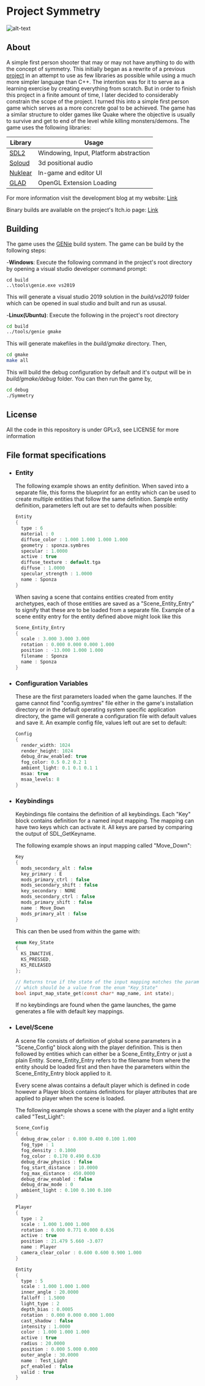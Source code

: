 # Project Symmetry

![alt-text](screenshots/project_symmetry.jpg "Project Symmetry")

## About

A simple first person shooter that may or may not have anything to do with the concept of symmetry. This initially began as a rewrite of a previous
[project](https://github.com/shariqshah/Project-Abstraction) in an attempt to use as few libraries as possible while using a much more simpler language than C++.
The intention was for it to serve as a learning exercise by creating everything from scratch. But in order to finish this project in a finite amount of time, I later decided to considerably constrain the 
scope of the project. I turned this into a simple first person game which serves as a more concrete goal to be achieved.
The game has a similar structure to older games like Quake where the objective is usually to survive and get to end of the level while killing monsters/demons.
The game uses the following libraries:

| Library                                      | Usage                                   |
| ---------------------------------------------| --------------------------------------- |
| [SDL2](https://www.libsdl.org/)              | Windowing, Input, Platform abstraction  |
| [Soloud](http://sol.gfxile.net/soloud/)      | 3d positional audio                     |
| [Nuklear](https://github.com/vurtun/nuklear) | In-game and editor UI                   |
| [GLAD](https://github.com/dav1dde/glad-web)  | OpenGL Extension Loading                |

For more information visit the development blog at my website: [Link](http://shariqshah.com/tags/project-symmetry/)

Binary builds are available on the project's Itch.io page: [Link](https://bluerriq.itch.io/symmetry)
## Building

The game uses the [GENie](https://github.com/bkaradzic/GENie) build system. The game can be build by the following steps:

-**Windows**: Execute the following command in the project's root directory by opening a visual studio developer command prompt:

  ```shell
  cd build
  ..\tools\genie.exe vs2019
  ```

This will generate a visual studio 2019 solution in the *build/vs2019* folder which can be opened in sual studio and built and run as ususal.

-**Linux(Ubuntu)**: Execute the following in the project's root directory

  ```bash
  cd build
  ../tools/genie gmake
  ```

  This will generate makefiles in the *build/gmake* directory. Then,

  ```bash
  cd gmake
  make all
  ```

  This will build the debug configuration by default and it's output will be in *build/gmake/debug* folder. You can then run the game by,

  ```bash
  cd debug
  ./Symmetry
  ```

## License

All the code in this repository is under GPLv3, see LICENSE for more information

## File format specifications

- ### Entity
  The following example shows an entity definition. When saved into a separate file, this forms the blueprint for 
  an entity which can be used to create multiple entities that follow the same definition.
  Sample entity definition, parameters left out are set to defaults when possible:

  ```C
  Entity
  {
  	type : 6
  	material : 0
  	diffuse_color : 1.000 1.000 1.000 1.000
  	geometry : sponza.symbres
  	specular : 1.0000
  	active : true
  	diffuse_texture : default.tga
  	diffuse : 1.0000
  	specular_strength : 1.0000
  	name : Sponza
  }

  ```
  When saving a scene that contains entities created from entity archetypes, each of those entities are saved as a "Scene_Entity_Entry"
  to signify that these are to be loaded from a separate file. Example of a scene entity entry for the entity defined above might 
  look like this 

  ```C
  Scene_Entity_Entry
  {
  	scale : 3.000 3.000 3.000
  	rotation : 0.000 0.000 0.000 1.000
  	position : -13.000 1.000 1.000
  	filename : Sponza
  	name : Sponza
  }
  ```

- ### Configuration Variables 

  These are the first parameters loaded when the game launches. If the game cannot find "config.symtres" file either in the game's installation directory or in the default operating system specific application directory, the game will generate a configuration file with default values and save it. An example config file, values left out are set to default:

  ```C
  Config
  {
    render_width: 1024
    render_height: 1024
    debug_draw_enabled: true
    fog_color: 0.5 0.2 0.2 1
    ambient_light: 0.1 0.1 0.1 1
    msaa: true
    msaa_levels: 8
  }
  ```

- ### Keybindings

  Keybindings file contains the definition of all keybindings. Each "Key" block contains definition for 
  a named input mapping. The mapping can have two keys which can activate it. All keys are parsed by comparing the output of SDL_GetKeyname.

  The following example shows an input mapping called "Move_Down":

  ```C
  Key
  {
  	mods_secondary_alt : false
  	key_primary : E
  	mods_primary_ctrl : false
  	mods_secondary_shift : false
  	key_secondary : NONE
  	mods_secondary_ctrl : false
  	mods_primary_shift : false
  	name : Move_Down
  	mods_primary_alt : false
  }
  ```
  This can then be used from within the game with:

  ```C
  enum Key_State
  {
  	KS_INACTIVE,
  	KS_PRESSED,
  	KS_RELEASED
  };

  // Returns true if the state of the input mapping matches the parameter 'state'
  // which should be a value from the enum "Key_State"
  bool input_map_state_get(const char* map_name, int state);
  ```
  If no keybindings are found when the game launches, the game generates a file with default key mappings.

- ### Level/Scene

  A scene file consists of definition of global scene parameters in a "Scene_Config" block along with the player definition. 
  This is then followed by entities which can either be a Scene_Entity_Entry or just a plain Entity. 
  Scene_Entity_Entry refers to the filename from where the entity should be loaded first and then have the parameters
  within the Scene_Entity_Entry block applied to it. 

  Every scene alwas contains a default player which is defined in code however a Player block contains definitions
  for player attributes that are applied to player when the scene is loaded.

  The following example shows a scene with the player and a light entity called "Test_Light":

  ```C
  Scene_Config
  {
  	debug_draw_color : 0.800 0.400 0.100 1.000
  	fog_type : 1
  	fog_density : 0.1000
  	fog_color : 0.170 0.490 0.630
  	debug_draw_physics : false
  	fog_start_distance : 10.0000
  	fog_max_distance : 450.0000
  	debug_draw_enabled : false
  	debug_draw_mode : 0
  	ambient_light : 0.100 0.100 0.100
  }

  Player
  {
  	type : 2
  	scale : 1.000 1.000 1.000
  	rotation : 0.000 0.771 0.000 0.636
  	active : true
  	position : 21.479 5.660 -3.077
  	name : Player
  	camera_clear_color : 0.600 0.600 0.900 1.000
  }
  
  Entity
  {
  	type : 5
  	scale : 1.000 1.000 1.000
  	inner_angle : 20.0000
  	falloff : 1.5000
  	light_type : 2
  	depth_bias : 0.0005
  	rotation : 0.000 0.000 0.000 1.000
  	cast_shadow : false
  	intensity : 1.0000
  	color : 1.000 1.000 1.000
  	active : true
  	radius : 20.0000
  	position : 0.000 5.000 0.000
  	outer_angle : 30.0000
  	name : Test_Light
  	pcf_enabled : false
  	valid : true
  }
  ```

